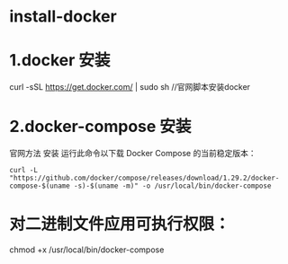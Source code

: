 # install-docker
# 1.docker 安装
curl -sSL https://get.docker.com/ | sudo sh     //官网脚本安装docker



# 2.docker-compose 安装
官网方法 安装
运行此命令以下载 Docker Compose 的当前稳定版本：

```curl -L "https://github.com/docker/compose/releases/download/1.29.2/docker-compose-$(uname -s)-$(uname -m)" -o /usr/local/bin/docker-compose```

# 对二进制文件应用可执行权限：
chmod +x /usr/local/bin/docker-compose
